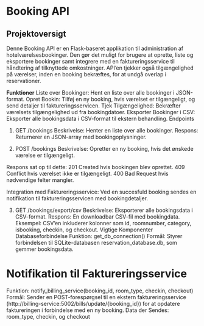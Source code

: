 # Booking API
## Projektoversigt

Denne Booking API er en Flask-baseret applikation til administration af hotelværelsesbookinger. Den gør det muligt for brugere at oprette, liste og eksportere bookinger samt integrere med en faktureringsservice til håndtering af tilknyttede omkostninger. API’en tjekker også tilgængelighed på værelser, inden en booking bekræftes, for at undgå overlap i reservationer.

**Funktioner**
Liste over Bookinger: Hent en liste over alle bookinger i JSON-format.
Opret Bookin: Tilføj en ny booking, hvis værelset er tilgængeligt, og send detaljer til faktureringsservicen.
Tjek Tilgængelighed: Bekræfter værelsets tilgængelighed ud fra bookingdatoer.
Eksporter Bookinger i CSV: Eksporter alle bookingsdata i CSV-format til ekstern behandling.
Endpoints
1. GET /bookings
Beskrivelse: Henter en liste over alle bookinger.
Respons: Returnerer en JSON-array med bookingoplysninger.

2. POST /bookings
Beskrivelse: Opretter en ny booking, hvis det ønskede værelse er tilgængeligt.

Respons sat op til dette:
201 Created hvis bookingen blev oprettet.
409 Conflict hvis værelset ikke er tilgængeligt.
400 Bad Request hvis nødvendige felter mangler.

Integration med Faktureringsservice: Ved en succesfuld booking sendes en notifikation til faktureringsservicen med bookingdetaljer.

3. GET /bookings/export/csv
Beskrivelse: Eksporterer alle bookingsdata i CSV-format.
Respons: En downloadbar CSV-fil med bookingdata.
Eksempel: CSV’en inkluderer kolonner som id, roomnumber, category, isbooking, checkin, og checkout.
Vigtige Komponenter
Databaseforbindelse
Funktion: get_db_connection()
Formål: Styrer forbindelsen til SQLite-databasen reservation_database.db, som gemmer bookingsdata.

# Notifikation til Faktureringsservice
Funktion: notify_billing_service(booking_id, room_type, checkin, checkout)
Formål: Sender en POST-forespørgsel til en ekstern faktureringsservice (http://billing-service:5002/bills/update/{booking_id}) for at opdatere faktureringen i forbindelse med en ny booking.
Data der Sendes: room_type, checkin, og checkout

